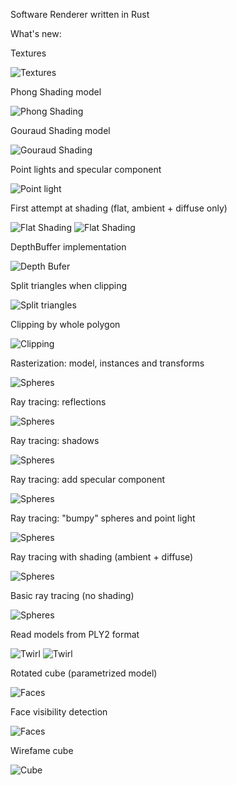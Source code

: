 Software Renderer written in Rust

What's new:

Textures

![Textures](https://i.imgur.com/Iu7rrnb.png)

Phong Shading model

![Phong Shading](https://i.imgur.com/uL3Ar1Q.png)

Gouraud Shading model

![Gouraud Shading](https://i.imgur.com/9GumSIM.png)

Point lights and specular component

![Point light](https://i.imgur.com/75Gl27c.png)

First attempt at shading (flat, ambient + diffuse only)

![Flat Shading](https://i.imgur.com/veKmcQs.png)
![Flat Shading](https://i.imgur.com/nOlGvw7.png)

DepthBuffer implementation

![Depth Bufer](https://i.imgur.com/eZD6l52.png)

Split triangles when clipping

![Split triangles](https://i.imgur.com/p5V7rXe.png)

Clipping by whole polygon

![Clipping](https://i.imgur.com/HCwInzK.png)

Rasterization: model, instances and transforms

![Spheres](https://i.imgur.com/IKh85c9.png)

Ray tracing: reflections

![Spheres](https://i.imgur.com/ZjsEhWZ.png)

Ray tracing: shadows

![Spheres](https://i.imgur.com/09iosHR.png)

Ray tracing: add specular component

![Spheres](https://i.imgur.com/1FCHmB7.png)

Ray tracing: "bumpy" spheres and point light

![Spheres](https://i.imgur.com/kwgm2KI.png)

Ray tracing with shading (ambient + diffuse)

![Spheres](https://i.imgur.com/iNcXBbA.png)

Basic ray tracing (no shading)

![Spheres](https://i.imgur.com/FudprAe.png)

Read models from PLY2 format

![Twirl](https://i.imgur.com/edMp9HJ.png)
![Twirl](https://i.imgur.com/Tn7ecpQ.png)

Rotated cube (parametrized model)

![Faces](https://i.imgur.com/pUH6ykZ.png)

Face visibility detection

![Faces](https://i.imgur.com/OHw3Hxr.png)

Wirefame cube

![Cube](https://i.imgur.com/SM7Ofnk.png)
